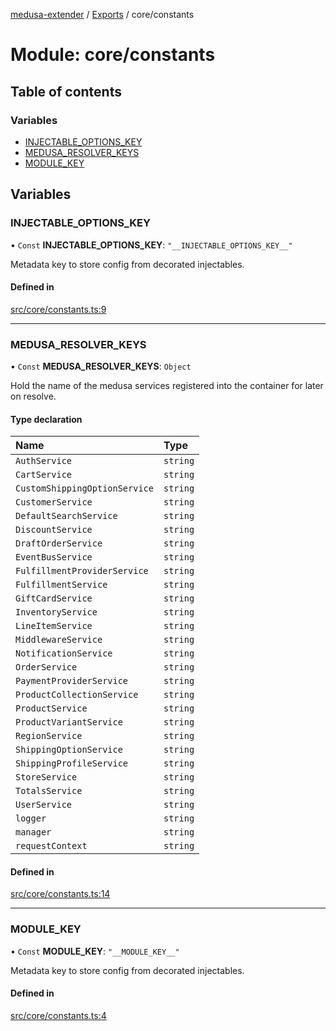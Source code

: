 [medusa-extender](../README.md) / [Exports](../modules.md) / core/constants

# Module: core/constants

## Table of contents

### Variables

- [INJECTABLE\_OPTIONS\_KEY](core_constants.md#injectable_options_key)
- [MEDUSA\_RESOLVER\_KEYS](core_constants.md#medusa_resolver_keys)
- [MODULE\_KEY](core_constants.md#module_key)

## Variables

### INJECTABLE\_OPTIONS\_KEY

• `Const` **INJECTABLE\_OPTIONS\_KEY**: ``"__INJECTABLE_OPTIONS_KEY__"``

Metadata key to store config from decorated injectables.

#### Defined in

[src/core/constants.ts:9](https://github.com/adrien2p/medusa-extender/blob/b8802ad/src/core/constants.ts#L9)

___

### MEDUSA\_RESOLVER\_KEYS

• `Const` **MEDUSA\_RESOLVER\_KEYS**: `Object`

Hold the name of the medusa services registered into the container for later on resolve.

#### Type declaration

| Name | Type |
| :------ | :------ |
| `AuthService` | `string` |
| `CartService` | `string` |
| `CustomShippingOptionService` | `string` |
| `CustomerService` | `string` |
| `DefaultSearchService` | `string` |
| `DiscountService` | `string` |
| `DraftOrderService` | `string` |
| `EventBusService` | `string` |
| `FulfillmentProviderService` | `string` |
| `FulfillmentService` | `string` |
| `GiftCardService` | `string` |
| `InventoryService` | `string` |
| `LineItemService` | `string` |
| `MiddlewareService` | `string` |
| `NotificationService` | `string` |
| `OrderService` | `string` |
| `PaymentProviderService` | `string` |
| `ProductCollectionService` | `string` |
| `ProductService` | `string` |
| `ProductVariantService` | `string` |
| `RegionService` | `string` |
| `ShippingOptionService` | `string` |
| `ShippingProfileService` | `string` |
| `StoreService` | `string` |
| `TotalsService` | `string` |
| `UserService` | `string` |
| `logger` | `string` |
| `manager` | `string` |
| `requestContext` | `string` |

#### Defined in

[src/core/constants.ts:14](https://github.com/adrien2p/medusa-extender/blob/b8802ad/src/core/constants.ts#L14)

___

### MODULE\_KEY

• `Const` **MODULE\_KEY**: ``"__MODULE_KEY__"``

Metadata key to store config from decorated injectables.

#### Defined in

[src/core/constants.ts:4](https://github.com/adrien2p/medusa-extender/blob/b8802ad/src/core/constants.ts#L4)
